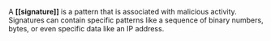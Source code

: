 A **[[signature]]** is a pattern that is associated with malicious activity. Signatures can contain specific patterns like a sequence of binary numbers, bytes, or even specific data like an IP address. 